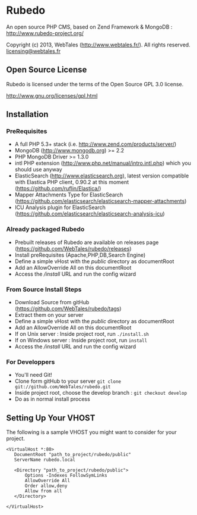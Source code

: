 Rubedo
======

An open source PHP CMS, based on Zend Framework &amp; MongoDB : http://www.rubedo-project.org/

Copyright (c) 2013, WebTales (http://www.webtales.fr/).
All rights reserved.
licensing@webtales.fr

Open Source License
------------------------------------------------------------------------------------------
Rubedo is licensed under the terms of the Open Source GPL 3.0 license. 

http://www.gnu.org/licenses/gpl.html


Installation
------------------------------------------------------------------------------------------
### PreRequisites
* A full PHP 5.3+ stack (i.e. http://www.zend.com/products/server/)
* MongoDB (http://www.mongodb.org) >= 2.2
* PHP MongoDB Driver >= 1.3.0
* intl PHP extension (http://www.php.net/manual/intro.intl.php) which you should use anyway
* ElasticSearch (http://www.elasticsearch.org), latest version compatible with Elastica PHP client, 0.90.2 at this moment (https://github.com/ruflin/Elastica/)
* Mapper Attachments Type for ElasticSearch (https://github.com/elasticsearch/elasticsearch-mapper-attachments) 
* ICU Analysis plugin for ElasticSearch (https://github.com/elasticsearch/elasticsearch-analysis-icu)

### Already packaged Rubedo
* Prebuilt releases of Rubedo are available on releases page (https://github.com/WebTales/rubedo/releases)
* Install preRequisites (Apache,PHP,DB,Search Engine)
* Define a simple vHost with the *public* directory as documentRoot
* Add an AllowOverride All on this documentRoot
* Access the */install* URL and run the config wizard

### From Source Install Steps
* Download Source from gitHub (https://github.com/WebTales/rubedo/tags)
* Extract them on your server
* Define a simple vHost with the *public* directory as documentRoot
* Add an AllowOverride All on this documentRoot
* If on Unix server : Inside project root, run `./install.sh`
* If on Windows server : Inside project root, run `install`
* Access the */install* URL and run the config wizard

### For Developpers
* You'll need Git!
* Clone form gitHub to your server `git clone git://github.com/WebTales/rubedo.git`
* Inside project root, choose the develop branch : `git checkout develop`
* Do as in normal install process



Setting Up Your VHOST
------------------------------------------------------------------------------------------
The following is a sample VHOST you might want to consider for your project.

	<VirtualHost *:80>
	   DocumentRoot "path_to_project/rubedo/public"
	   ServerName rubedo.local
	
	   <Directory "path_to_project/rubedo/public">
	       Options -Indexes FollowSymLinks
	       AllowOverride All
	       Order allow,deny
	       Allow from all
	   </Directory>
	
	</VirtualHost>

